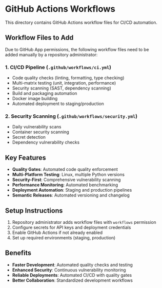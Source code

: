 # GitHub Actions Workflows

This directory contains GitHub Actions workflow files for CI/CD automation.

## Workflow Files to Add

Due to GitHub App permissions, the following workflow files need to be added manually by a repository administrator:

### 1. CI/CD Pipeline (`.github/workflows/ci.yml`)
- Code quality checks (linting, formatting, type checking)
- Multi-matrix testing (unit, integration, performance)
- Security scanning (SAST, dependency scanning)
- Build and packaging automation
- Docker image building
- Automated deployment to staging/production

### 2. Security Scanning (`.github/workflows/security.yml`)
- Daily vulnerability scans
- Container security scanning
- Secret detection
- Dependency vulnerability checks

## Key Features

- **Quality Gates**: Automated code quality enforcement
- **Multi-Platform Testing**: Linux, multiple Python versions
- **Security-First**: Comprehensive vulnerability scanning
- **Performance Monitoring**: Automated benchmarking
- **Deployment Automation**: Staging and production pipelines
- **Semantic Releases**: Automated versioning and changelog

## Setup Instructions

1. Repository administrator adds workflow files with `workflows` permission
2. Configure secrets for API keys and deployment credentials
3. Enable GitHub Actions if not already enabled
4. Set up required environments (staging, production)

## Benefits

- **Faster Development**: Automated quality checks and testing
- **Enhanced Security**: Continuous vulnerability monitoring
- **Reliable Deployments**: Automated CI/CD with quality gates
- **Better Collaboration**: Standardized development workflows